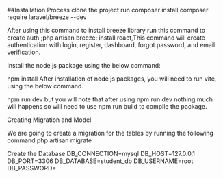 ##Installation Process
clone the project
run 
    composer install
composer require laravel/breeze --dev

After using this command to install breeze library run this command to create auth ;php artisan breeze: install react,This command will create authentication with login, register, dashboard, forgot password, and email verification.

Install the node js package using the below command:

npm install
After installation of node js packages, you will need to run vite, using the below command.

npm run dev
but you will note that after using npm run dev nothing much will happens so will need to use npm run build to compile the package.

Creating Migration and Model

We are going to create a migration for the tables by running the following command
php artisan migrate

Create the Database
    DB_CONNECTION=mysql
    DB_HOST=127.0.0.1
    DB_PORT=3306
    DB_DATABASE=student_db
    DB_USERNAME=root
    DB_PASSWORD= 

